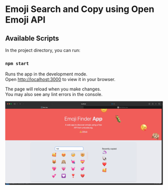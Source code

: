 # Emoji Search and Copy using Open Emoji API 

## Available Scripts

In the project directory, you can run:

### `npm start`

Runs the app in the development mode.\
Open [http://localhost:3000](http://localhost:3000) to view it in your browser.

The page will reload when you make changes.\
You may also see any lint errors in the console.

![Logo](https://github.com/den012/Emoji-App/blob/main/preview.png)
